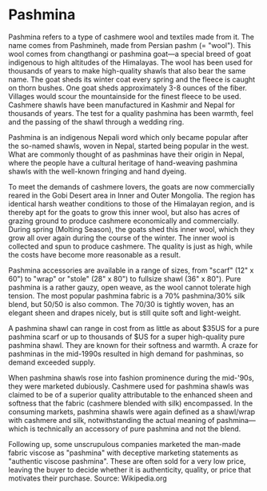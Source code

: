 # Pashmina
Pashmina refers to a type of cashmere wool and textiles made from it. The name comes from Pashmineh, made from Persian pashm (= "wool"). This wool comes from changthangi or pashmina goat—a special breed of goat indigenous to high altitudes of the Himalayas. The wool has been used for thousands of years to make high-quality shawls that also bear the same name. The goat sheds its winter coat every spring and the fleece is caught on thorn bushes. One goat sheds approximately 3-8 ounces of the fiber. Villages would scour the mountainside for the finest fleece to be used. Cashmere shawls have been manufactured in Kashmir and Nepal for thousands of years. The test for a quality pashmina has been warmth, feel and the passing of the shawl through a wedding ring.

Pashmina is an indigenous Nepali word which only became popular after the so-named shawls, woven in Nepal, started being popular in the west. What are commonly thought of as pashminas have their origin in Nepal, where the people have a cultural heritage of hand-weaving pashmina shawls with the well-known fringing and hand dyeing.

To meet the demands of cashmere lovers, the goats are now commercially reared in the Gobi Desert area in Inner and Outer Mongolia. The region has identical harsh weather conditions to those of the Himalayan region, and is thereby apt for the goats to grow this inner wool, but also has acres of grazing ground to produce cashmere economically and commercially. During spring (Molting Season), the goats shed this inner wool, which they grow all over again during the course of the winter. The inner wool is collected and spun to produce cashmere. The quality is just as high, while the costs have become more reasonable as a result.

Pashmina accessories are available in a range of sizes, from "scarf" (12" x 60") to "wrap" or "stole" (28" x 80") to fullsize shawl (36" x 80"). Pure pashmina is a rather gauzy, open weave, as the wool cannot tolerate high tension. The most popular pashmina fabric is a 70% pashmina/30% silk blend, but 50/50 is also common. The 70/30 is tightly woven, has an elegant sheen and drapes nicely, but is still quite soft and light-weight.

A pashmina shawl can range in cost from as little as about $35US for a pure pashmina scarf or up to thousands of $US for a super high-quality pure pashmina shawl. They are known for their softness and warmth. A craze for pashminas in the mid-1990s resulted in high demand for pashminas, so demand exceeded supply.

When pashmina shawls rose into fashion prominence during the mid-'90s, they were marketed dubiously. Cashmere used for pashmina shawls was claimed to be of a superior quality attributable to the enhanced sheen and softness that the fabric (cashmere blended with silk) encompassed. In the consuming markets, pashmina shawls were again defined as a shawl/wrap with cashmere and silk, notwithstanding the actual meaning of pashmina—which is technically an accessory of pure pashmina and not the blend.

Following up, some unscrupulous companies marketed the man-made fabric viscose as "pashmina" with deceptive marketing statements as "authentic viscose pashmina". These are often sold for a very low price, leaving the buyer to decide whether it is authenticity, quality, or price that motivates their purchase.
Source: Wikipedia.org 